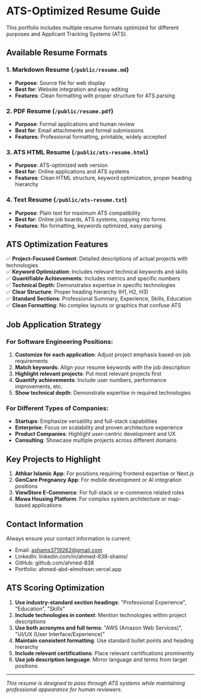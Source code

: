 # ATS-Optimized Resume Guide

This portfolio includes multiple resume formats optimized for different purposes and Applicant Tracking Systems (ATS).

## Available Resume Formats

### 1. **Markdown Resume** (`/public/resume.md`)
- **Purpose**: Source file for web display
- **Best for**: Website integration and easy editing
- **Features**: Clean formatting with proper structure for ATS parsing

### 2. **PDF Resume** (`/public/resume.pdf`)
- **Purpose**: Formal applications and human review
- **Best for**: Email attachments and formal submissions
- **Features**: Professional formatting, printable, widely accepted

### 3. **ATS HTML Resume** (`/public/ats-resume.html`)
- **Purpose**: ATS-optimized web version
- **Best for**: Online applications and ATS systems
- **Features**: Clean HTML structure, keyword optimization, proper heading hierarchy

### 4. **Text Resume** (`/public/ats-resume.txt`)
- **Purpose**: Plain text for maximum ATS compatibility
- **Best for**: Online job boards, ATS systems, copying into forms
- **Features**: No formatting, keywords optimized, easy parsing

## ATS Optimization Features

✅ **Project-Focused Content**: Detailed descriptions of actual projects with technologies  
✅ **Keyword Optimization**: Includes relevant technical keywords and skills  
✅ **Quantifiable Achievements**: Includes metrics and specific numbers  
✅ **Technical Depth**: Demonstrates expertise in specific technologies  
✅ **Clear Structure**: Proper heading hierarchy (H1, H2, H3)  
✅ **Standard Sections**: Professional Summary, Experience, Skills, Education  
✅ **Clean Formatting**: No complex layouts or graphics that confuse ATS  

## Job Application Strategy

### For Software Engineering Positions:
1. **Customize for each application**: Adjust project emphasis based on job requirements
2. **Match keywords**: Align your resume keywords with the job description
3. **Highlight relevant projects**: Put most relevant projects first
4. **Quantify achievements**: Include user numbers, performance improvements, etc.
5. **Show technical depth**: Demonstrate expertise in required technologies

### For Different Types of Companies:
- **Startups**: Emphasize versatility and full-stack capabilities
- **Enterprise**: Focus on scalability and proven architecture experience
- **Product Companies**: Highlight user-centric development and UX
- **Consulting**: Showcase multiple projects across different domains

## Key Projects to Highlight

1. **Athkar Islamic App**: For positions requiring frontend expertise or Next.js
2. **GenCare Pregnancy App**: For mobile development or AI integration positions
3. **ViewStore E-Commerce**: For full-stack or e-commerce related roles
4. **Mawa Housing Platform**: For complex system architecture or map-based applications

## Contact Information

Always ensure your contact information is current:
- Email: ashams3719262@gmail.com
- LinkedIn: linkedin.com/in/ahmed-838-shams/
- GitHub: github.com/ahmed-838
- Portfolio: ahmed-abd-elmohsen.vercel.app

## ATS Scoring Optimization

1. **Use industry-standard section headings**: "Professional Experience", "Education", "Skills"
2. **Include technologies in context**: Mention technologies within project descriptions
3. **Use both acronyms and full terms**: "AWS (Amazon Web Services)", "UI/UX (User Interface/Experience)"
4. **Maintain consistent formatting**: Use standard bullet points and heading hierarchy
5. **Include relevant certifications**: Place relevant certifications prominently
6. **Use job description language**: Mirror language and terms from target positions

---

*This resume is designed to pass through ATS systems while maintaining professional appearance for human reviewers.*
